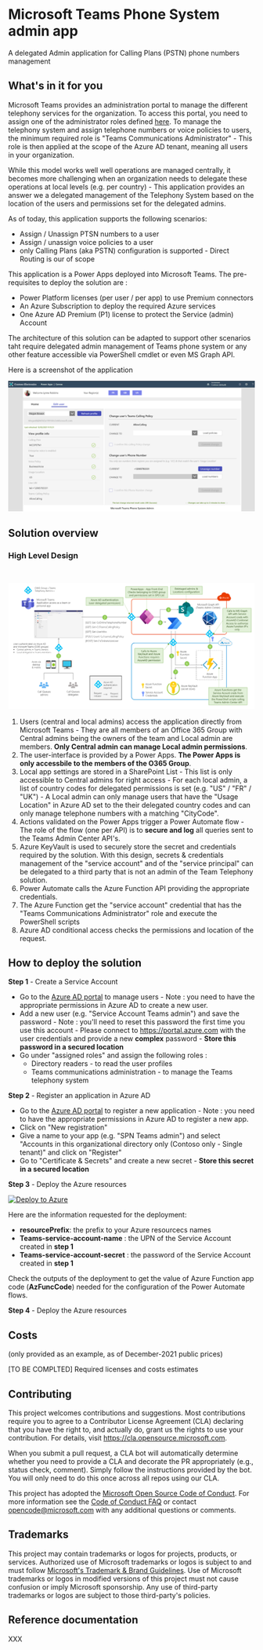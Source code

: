 # Microsoft Teams Phone System admin app
A delegated Admin application for Calling Plans (PSTN) phone numbers management

## What's in it for you

Microsoft Teams provides an administration portal to manage the different telephony services for the organization. To access this portal, you need to assign one of the administrator roles defined [here](https://docs.microsoft.com/en-us/MicrosoftTeams/using-admin-roles). To manage the telephony system and assign telephone numbers or voice policies to users, the minimum required  role is "Teams Communications Administrator" - This role is then applied at the scope of the Azure AD tenant, meaning all users in your organization.

While this model works well well operations are managed centrally, it becomes more challenging when an organization needs to delegate these operations at local levels (e.g. per country) - This application provides an answer we a delegated management of the Telephony System based on the location of the users and permissions set for the delegated admins.

As of today, this application supports the following scenarios:
- Assign / Unassign PTSN numbers to a user
- Assign / unassign voice policies to a user
- only Calling Plans (aka PSTN) configuration is supported - Direct Routing is our of scope

This application is a Power Apps deployed into Microsoft Teams. The pre-requisites to deploy the solution are :
- Power Platform licenses (per user / per app) to use Premium connectors
- An Azure Subscription to deploy the required Azure services 
- One Azure AD Premium (P1) license to protect the Service (admin) Account

The architecture of this solution can be adapted to support other scenarios taht require delegated admin management of Teams phone system or any other feature accessible via PowerShell cmdlet or even MS Graph API. 

Here is a screenshot of the application

![Microsoft Teams Phone System Admin screenshot](./Media/Teams-Phone-System-Admin.png)

<!-- <p align="center">
    <img src="./Media/Teams-Phone-System-Admin.png" alt="Microsoft Teams Phone System Admin screenshot" width="600"/>
</p> -->


## Solution overview

### High Level Design

<br>

![Solution high Level Design](./Media/High-Level-Design.png)
1. Users (central and local admins) access the application directly from Microsoft Teams - They are all members of an Office 365 Group with Central admins being the owners of the team and Local admin are members. **Only Central admin can manage Local admin permissions**.
2. The user-interface is provided by a Power Apps. **The Power Apps is only accessbile to the members of the O365 Group**.
3. Local app settings are stored in a SharePoint List - This list is only accessible to Central admins for right access - For each local admin, a list of country codes for delegated permissions is set (e.g. "US" / "FR" / "UK") - A Local admin can only manage users that have the "Usage Location" in Azure AD set to the their delegated country codes and can only manage telephone numbers with a matching "CityCode".
4. Actions validated on the Power Apps trigger a Power Automate flow - The role of the flow (one per API) is to **secure and log** all queries sent to the Teams Admin Center API's.
5. Azure KeyVault is used to securely store the secret and credentials required by the solution. With this design, secrets & credentials management of the "service account" and of the "service principal" can be delegated to a third party that is not an admin of the Team Telephony solution. 
6. Power Automate calls the Azure Function API providing the appropriate credentials.
7. The Azure Function get the "service account" credential that has the "Teams Communications Administrator" role and execute the PowerShell scripts
8. Azure AD conditional access checks the permissions and location of the request.


## How to deploy the solution
**Step 1** - Create a Service Account

- Go to the [Azure AD portal](https://portal.azure.com/#blade/Microsoft_AAD_IAM/UsersManagementMenuBlade/MsGraphUsers) to manage users - Note : you need to have the appropriate permissions in Azure AD to create a new user.
- Add a new user (e.g. "Service Account Teams admin") and save the password - Note : you'll need to reset this password the first time you use this account - Please connect to https://portal.azure.com with the user credentials and provide a new **complex** password - **Store this password in a secured location**
- Go under "assigned roles" and assign the following roles :
  - Directory readers - to read the user profiles
  - Teams communications administration - to manage the Teams telephony system  

**Step 2** - Register an application in Azure AD

- Go to the [Azure AD portal](https://portal.azure.com/#blade/Microsoft_AAD_IAM/ActiveDirectoryMenuBlade/RegisteredApps) to register a new application - Note : you need to have the appropriate permissions in Azure AD to register a new app.
- Click on "New registration"
- Give a name to your app (e.g. "SPN Teams admin") and select "Accounts in this organizational directory only (Contoso only - Single tenant)" and click on "Register"
- Go to "Certificate & Secrets" and create a new secret - **Store this secret in a secured location**

**Step 3** - Deploy the Azure resources

[![Deploy to Azure](https://aka.ms/deploytoazurebutton)](https://portal.azure.com/#create/Microsoft.Template/uri/https%3A%2F%2Fraw.githubusercontent.com%2Ftimoleo23%2FTeams-PhoneNumbersManager%2Fmain%2FDeployment%2FGitDeploy%2Fazuredeploy.json)

Here are the information requested for the deployment:
- **resourcePrefix**: the prefix to your Azure resourcecs names
- **Teams-service-account-name** : the UPN of the Service Account created in **step 1** 
- **Teams-service-account-secret** : the password of the Service Account created in **step 1**
<!-- - **Teams-spn-appId** : the clientID of the application registered in **step 2**  -->
<!-- - **Teams-spn-secret** : the secret value of the application registered in **step 2** -->

Check the outputs of the deployment to get the value of Azure Function app code (**AzFuncCode**) needed for the configuration of the Power Automate flows.

**Step 4** - Deploy the Azure resources

## Costs
(only provided as an example, as of December-2021 public prices)

[TO BE COMPLTED] Required licenses and costs estimates

## Contributing

This project welcomes contributions and suggestions.  Most contributions require you to agree to a
Contributor License Agreement (CLA) declaring that you have the right to, and actually do, grant us
the rights to use your contribution. For details, visit https://cla.opensource.microsoft.com.

When you submit a pull request, a CLA bot will automatically determine whether you need to provide
a CLA and decorate the PR appropriately (e.g., status check, comment). Simply follow the instructions
provided by the bot. You will only need to do this once across all repos using our CLA.

This project has adopted the [Microsoft Open Source Code of Conduct](https://opensource.microsoft.com/codeofconduct/).
For more information see the [Code of Conduct FAQ](https://opensource.microsoft.com/codeofconduct/faq/) or
contact [opencode@microsoft.com](mailto:opencode@microsoft.com) with any additional questions or comments.


## Trademarks

This project may contain trademarks or logos for projects, products, or services. Authorized use of Microsoft
trademarks or logos is subject to and must follow
[Microsoft's Trademark & Brand Guidelines](https://www.microsoft.com/en-us/legal/intellectualproperty/trademarks/usage/general).
Use of Microsoft trademarks or logos in modified versions of this project must not cause confusion or imply Microsoft sponsorship.
Any use of third-party trademarks or logos are subject to those third-party's policies.

## Reference documentation

XXX
